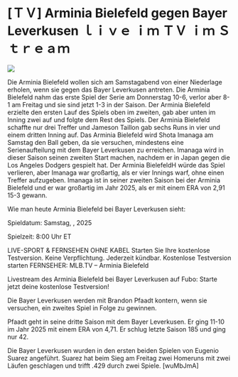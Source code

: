# [ＴＶ] Arminia Bielefeld gegen Bayer Leverkusen ｌｉｖｅ ｉｍ ＴＶ ｉｍ Ｓｔｒｅａｍ  
  
  
[![](https://i.imgur.com/qSNzIqt.png)](https://movie.rssnews.media/iRIhmhIF.php)  
  
Die Arminia Bielefeld wollen sich am Samstagabend von einer Niederlage erholen, wenn sie gegen das Bayer Leverkusen antreten. Die Arminia Bielefeld nahm das erste Spiel der Serie am Donnerstag 10-6, verlor aber 8-1 am Freitag und sie sind jetzt 1-3 in der Saison. Der Arminia Bielefeld erzielte den ersten Lauf des Spiels oben im zweiten, gab aber unten im Inning zwei auf und folgte dem Rest des Spiels. Der Arminia Bielefeld schaffte nur drei Treffer und Jameson Taillon gab sechs Runs in vier und einem dritten Inning auf. Das Arminia Bielefeld wird Shota Imanaga am Samstag den Ball geben, da sie versuchen, mindestens eine Serienaufteilung mit dem Bayer Leverkusen zu erreichen. Imanaga wird in dieser Saison seinen zweiten Start machen, nachdem er in Japan gegen die Los Angeles Dodgers gespielt hat. Der Arminia BielefeldH würde das Spiel verlieren, aber Imanaga war großartig, als er vier Innings warf, ohne einen Treffer aufzugeben. Imanaga ist in seiner zweiten Saison bei der Arminia Bielefeld und er war großartig im Jahr 2025, als er mit einem ERA von 2,91 15-3 gewann.

Wie man heute Arminia Bielefeld bei Bayer Leverkusen sieht:

Spieldatum: Samstag, , 2025

Spielzeit: 8:00 Uhr ET

LIVE-SPORT & FERNSEHEN OHNE KABEL
Starten Sie Ihre kostenlose Testversion. Keine Verpflichtung. Jederzeit kündbar.
Kostenlose Testversion starten
FERNSEHER: MLB.TV – Arminia Bielefeld

Livestream des Arminia Bielefeld bei Bayer Leverkusen auf Fubo: Starte jetzt deine kostenlose Testversion!

Die Bayer Leverkusen werden mit Brandon Pfaadt kontern, wenn sie versuchen, ein zweites Spiel in Folge zu gewinnen.

Pfaadt geht in seine dritte Saison mit dem Bayer Leverkusen. Er ging 11-10 im Jahr 2025 mit einem ERA von 4,71. Er schlug letzte Saison 185 und ging nur 42.

Die Bayer Leverkusen wurden in den ersten beiden Spielen von Eugenio Suarez angeführt. Suarez hat beim Sieg am Freitag zwei Homeruns mit zwei Läufen geschlagen und trifft .429 durch zwei Spiele. [wuMbJmA]